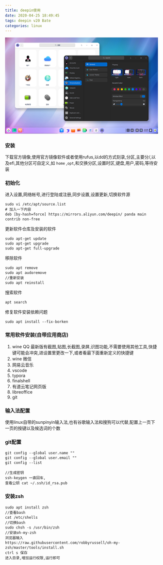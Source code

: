 ```yaml
---
title: deepin使用
date: 2020-04-25 18:49:45
tags: deepin v20 Bate
categories: linux
---
```


![截图录屏_选择区域_20200425191655](deepin使用/截图录屏_选择区域_20200425191655.png)



### 安装

下载官方镜像,使用官方镜像软件或者使用rufus,以dd的方式刻录,分区,主要分/,以及efi,其他分区可自定义,如 `home` ,`opt`,和交换分区,设置时区,键盘,用户,密码,等待安装

<!--more-->

### 初始化

进入设置,网络帐号,进行登陆或注册,同步设置,设置更新,切换软件源

```
sudo vi /etc/apt/source.list
# 加入一下内容
deb [by-hash=force] https://mirrors.aliyun.com/deepin/ panda main contrib non-free

```
<!--more-->
更新软件仓库及安装的软件

```
sudo apt-get update
sudo apt-get upgrade
sudo apt-get full-upgrade
```

移除软件

```
sudo apt remove
sudo apt audoremove
//重新安装
sudo apt reinstall
```

搜索软件

```
apt search
```

修复软件安装依赖问题

```
sudo apt install --fix-borken
```

### 常用软件安装(自带应用商店)

1.  wine QQ   最新版有截图,贴图,长截图,录屏,识图功能,不需要使用其他工具,快捷键可能会冲突,进设置里更改一下,或者看最下面重新定义的快捷键
2.   wine 微信
3.  网易云音乐
4.  vscode
5.  typora
6.  finalshell
7.  有道云笔记网页版
8.  libreoffice
9.  git

### 输入法配置

使用linux自带的sunpinyin输入法,也有谷歌输入法和搜狗可以代替,配置上一页下一页的按键以及候选词的个数

### git配置
```
git config --global user.name ""
git config --global user.email ""
git config --list

//生成密钥
ssh-keygen 一直回车,
查看公钥 cat ~/.ssh/id_rsa.pub
```
### 安装zsh
```
sudo apt install zsh
//查看bash
cat /etc/shells
//切换bash
sudo chsh -s /usr/bin/zsh
//安装oh-my-zsh 
浏览器输入 
https://raw.githubusercontent.com/robbyrussell/oh-my-zsh/master/tools/install.sh
ctrl s 保存
进入目录,增加运行权限,运行即可
